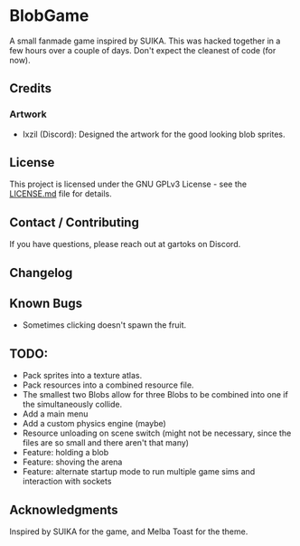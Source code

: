 # BlobGame
 A small fanmade game inspired by SUIKA.
This was hacked together in a few hours over a couple of days. Don't expect the cleanest of code (for now).

## Credits

 ### Artwork
- Ixzil (Discord): Designed the artwork for the good looking blob sprites.

## License
This project is licensed under the GNU GPLv3 License - see the [LICENSE.md](LICENSE.md) file for details.

## Contact / Contributing
If you have questions, please reach out at gartoks on Discord.

## Changelog

## Known Bugs
- Sometimes clicking doesn't spawn the fruit.

## TODO:
- Pack sprites into a texture atlas.
- Pack resources into a combined resource file.
- The smallest two Blobs allow for three Blobs to be combined into one if the simultaneously collide.
- Add a main menu
- Add a custom physics engine (maybe)
- Resource unloading on scene switch (might not be necessary, since the files are so small and there aren't that many)
- Feature: holding a blob
- Feature: shoving the arena
- Feature: alternate startup mode to run multiple game sims and interaction with sockets

## Acknowledgments
Inspired by SUIKA for the game, and Melba Toast for the theme.